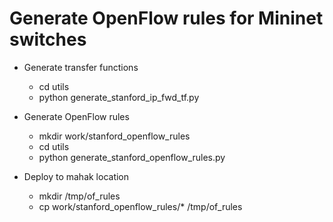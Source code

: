 # Generate OpenFlow rules for Mininet switches

* Generate transfer functions
  * cd utils
  * python generate_stanford_ip_fwd_tf.py

* Generate OpenFlow rules
  * mkdir work/stanford_openflow_rules
  * cd utils
  * python generate_stanford_openflow_rules.py

* Deploy to mahak location
  * mkdir /tmp/of_rules
  * cp work/stanford_openflow_rules/* /tmp/of_rules